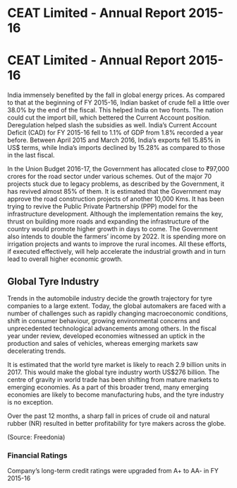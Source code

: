 # CEAT Limited - Annual Report 2015-16

# CEAT Limited - Annual Report 2015-16

India immensely benefited by the fall in global energy prices. As compared to that at the beginning of FY 2015-16, Indian basket of crude fell a little over 38.0% by the end of the fiscal. This helped India on two fronts. The nation could cut the import bill, which bettered the Current Account position. Deregulation helped slash the subsidies as well. India’s Current Account Deficit (CAD) for FY 2015-16 fell to 1.1% of GDP from 1.8% recorded a year before. Between April 2015 and March 2016, India’s exports fell 15.85% in US$ terms, while India’s imports declined by 15.28% as compared to those in the last fiscal.

In the Union Budget 2016-17, the Government has allocated close to ₹97,000 crores for the road sector under various schemes. Out of the major 70 projects stuck due to legacy problems, as described by the Government, it has revived almost 85% of them. It is estimated that the Government may approve the road construction projects of another 10,000 Kms. It has been trying to revive the Public Private Partnership (PPP) model for the infrastructure development. Although the implementation remains the key, thrust on building more roads and expanding the infrastructure of the country would promote higher growth in days to come. The Government also intends to double the farmers’ income by 2022. It is spending more on irrigation projects and wants to improve the rural incomes. All these efforts, if executed effectively, will help accelerate the industrial growth and in turn lead to overall higher economic growth.

## Global Tyre Industry

Trends in the automobile industry decide the growth trajectory for tyre companies to a large extent. Today, the global automakers are faced with a number of challenges such as rapidly changing macroeconomic conditions, shift in consumer behaviour, growing environmental concerns and unprecedented technological advancements among others. In the fiscal year under review, developed economies witnessed an uptick in the production and sales of vehicles, whereas emerging markets saw decelerating trends.

It is estimated that the world tyre market is likely to reach 2.9 billion units in 2017. This would make the global tyre industry worth US$276 billion. The centre of gravity in world trade has been shifting from mature markets to emerging economies. As a part of this broader trend, many emerging economies are likely to become manufacturing hubs, and the tyre industry is no exception.

Over the past 12 months, a sharp fall in prices of crude oil and natural rubber (NR) resulted in better profitability for tyre makers across the globe.

(Source: Freedonia)

### Financial Ratings

Company’s long-term credit ratings were upgraded from A+ to AA- in FY 2015-16